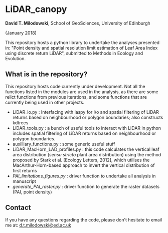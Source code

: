 # LiDAR_canopy
**David T. Milodowski**, School of GeoSciences, University of Edinburgh

(January 2018)

This repository hosts a python library to undertake the analyses presented in: "Point density and spatial resolution limit estimation of Leaf Area Index using discrete return LiDAR", submitted to Methods in Ecology and Evolution.

## What is in the repository?
This repository hosts code currently under development.  Not all the functions listed in the modules are used in the analysis, as there are some relict functions from previous iterations, and some functions that are currently being used in other projects.

- LiDAR_io.py : Interfacing with laspy for i/o and spatial filtering of LiDAR returns based on neighbourhood or polygon boundaries; also constructs kdtrees
- LiDAR_tools.py : a bunch of useful tools to interact with LiDAR in python includes spatial filtering of LiDAR returns based on neighbourhood or polygon boundaries.
- auxilliary_functions.py : some generic useful stuff
- LiDAR_MacHorn_LAD_profiles.py : this code calculates the vertical leaf area distribution (_sensu stricto_ plant area distribution) using the method proposed by Stark et al. [Ecology Letters, 2012], which utilises the MacArthur-Horn-based approach to invert the vertical distribution of first returns
- *PAI_limitations_figures.py* : driver function to undertake all analysis in manuscript
- *generate_PAI_raster.py* : driver function to generate the raster datasets (PAI, point density)

## Contact
If you have any questions regarding the code, please don't hesitate to email me at: d.t.milodowski@ed.ac.uk